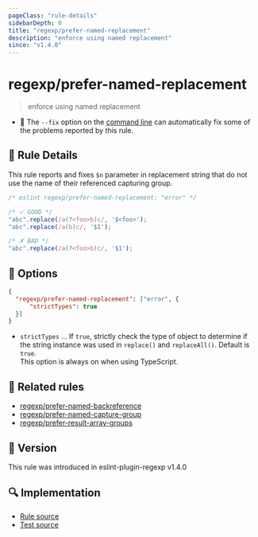 ```yaml
---
pageClass: "rule-details"
sidebarDepth: 0
title: "regexp/prefer-named-replacement"
description: "enforce using named replacement"
since: "v1.4.0"
---
```

# regexp/prefer-named-replacement

> enforce using named replacement

- :wrench: The `--fix` option on the [command line](https://eslint.org/docs/user-guide/command-line-interface#fixing-problems) can automatically fix some of the problems reported by this rule.

## :book: Rule Details

This rule reports and fixes `$n` parameter in replacement string that do not use the name of their referenced capturing group.

<eslint-code-block fix>

```js
/* eslint regexp/prefer-named-replacement: "error" */

/* ✓ GOOD */
"abc".replace(/a(?<foo>b)c/, '$<foo>');
"abc".replace(/a(b)c/, '$1');

/* ✗ BAD */
"abc".replace(/a(?<foo>b)c/, '$1');
```

</eslint-code-block>

## :wrench: Options

```json
{
  "regexp/prefer-named-replacement": ["error", {
      "strictTypes": true
  }]
}
```

- `strictTypes` ... If `true`, strictly check the type of object to determine if the string instance was used in `replace()` and `replaceAll()`. Default is `true`.  
  This option is always on when using TypeScript.

## :couple: Related rules

- [regexp/prefer-named-backreference]
- [regexp/prefer-named-capture-group]
- [regexp/prefer-result-array-groups]

[regexp/prefer-named-backreference]: ./prefer-named-backreference.md
[regexp/prefer-named-capture-group]: ./prefer-named-capture-group.md
[regexp/prefer-result-array-groups]: ./prefer-result-array-groups.md

## :rocket: Version

This rule was introduced in eslint-plugin-regexp v1.4.0

## :mag: Implementation

- [Rule source](https://github.com/ota-meshi/eslint-plugin-regexp/blob/master/lib/rules/prefer-named-replacement.ts)
- [Test source](https://github.com/ota-meshi/eslint-plugin-regexp/blob/master/tests/lib/rules/prefer-named-replacement.ts)

